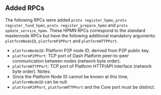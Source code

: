 Added RPCs
--------

The following RPCs were added `protx register_hpmn`, `protx register_fund_hpmn`, `protx register_prepare_hpmn` and `protx update_service_hpmn`.
These HPMN RPCs correspond to the standard masternode RPCs but have the following additional mandatory arguments: `platformNodeID`, `platformP2PPort` and `platformHTTPPort`.
- `platformNodeID`: Platform P2P node ID, derived from P2P public key.
- `platformP2PPort`: TCP port of Dash Platform peer-to-peer communication between nodes (network byte order).
- `platformHTTPPort`: TCP port of Platform HTTP/API interface (network byte order).
Notes:
- Since the Platform Node ID cannot be known at this time, `platformNodeID` can be null.
- `platformP2PPort`, `platformHTTPPort` and the Core port must be distinct.